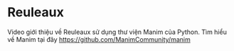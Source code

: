 # Reuleaux
Video giới thiệu về Reuleaux sử dụng thư viện Manim của Python. Tìm hiểu về Manim tại đây https://github.com/ManimCommunity/manim
